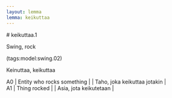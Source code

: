 ```yaml
---
layout: lemma
lemma: keikuttaa
---
```


<div class="sense">
# <span class="sensename">keikuttaa.1</span>

<span class="description">Swing, rock</span>

(tags:model:swing.02)

<span class="description">Keinuttaa, keikuttaa</span>

A0 | Entity who rocks something |   | Taho, joka keikuttaa jotakin |  
A1 | Thing rocked |   | Asia, jota keikutetaan |  

</div>

